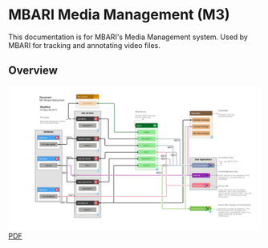 # MBARI Media Management (M3)

This documentation is for MBARI's Media Management system. Used by MBARI for tracking and annotating video files.

## Overview

[![Overview Diagram](assets/images/M3SimpleDeployment.jpg)](files/M3SimpleDeployment.pdf)
[PDF](files/M3SimpleDeployment.pdf)
